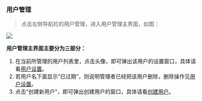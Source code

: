 ### 用户管理

> 点击左侧导航栏的用户管理，进入用户管理主界面，如图：

![](http://ww1.sinaimg.cn/large/0062oezDgy1fgqh3gdpxkj30uo0bzdjm.jpg)

**用户管理主界面主要分为三部分：**

1. 在当前所管理的用户列表里，点击头像，即可弹出该用户的设置窗口，具体请看[用户设置](/userManage/userSetting.md)。
2. 若用户名下面显示“已过期“，则说明管理者已经把该用户删除，删除操作见[用户设置](/userManage/userSetting.md)。
3. 点击“创建新用户”，即可弹出创建用户的窗口，具体请看[创建用户](/userManage/creatUser.md)。



